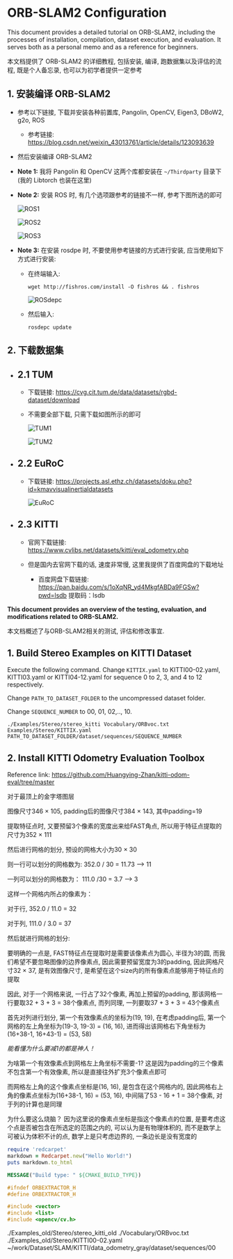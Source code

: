 # ORB-SLAM2 Configuration

This document provides a detailed tutorial on ORB-SLAM2, including the processes of installation, compilation, dataset execution, and evaluation. It serves both as a personal memo and as a reference for beginners.

本文档提供了 ORB-SLAM2 的详细教程, 包括安装, 编译, 跑数据集以及评估的流程, 既是个人备忘录, 也可以为初学者提供一定参考


## 1. 安装编译 ORB-SLAM2

- 参考以下链接, 下载并安装各种前置库, Pangolin, OpenCV, Eigen3, DBoW2, g2o, ROS

  - 参考链接: https://blog.csdn.net/weixin_43013761/article/details/123093639

- 然后安装编译 ORB-SLAM2

- **Note 1:** 我将 Pangolin 和 OpenCV 这两个库都安装在 `~/Thirdparty` 目录下(我的 Libtorch 也装在这里)

- **Note 2:** 安装 ROS 时, 有几个选项跟参考的链接不一样, 参考下图所选的即可

  ![ROS1](/Screenshot/ROS1.png)
  
  ![ROS2](/Screenshot/ROS2.png)
  
  ![ROS3](/Screenshot/ROS3.png)

- **Note 3:** 在安装 rosdpe 时, 不要使用参考链接的方式进行安装, 应当使用如下方式进行安装:

  - 在终端输入:

    ```
    wget http://fishros.com/install -O fishros && . fishros
    ```

    ![ROSdepc](/Screenshot/ROSdepc.png)

  - 然后输入:

    ```
    rosdepc update
    ```


## 2. 下载数据集

- ## 2.1 TUM

  - 下载链接: https://cvg.cit.tum.de/data/datasets/rgbd-dataset/download

  - 不需要全部下载, 只需下载如图所示的即可

    ![TUM1](/Screenshot/TUM1.png)
  
    ![TUM2](/Screenshot/TUM2.png)

- ## 2.2 EuRoC

  - 下载链接: https://projects.asl.ethz.ch/datasets/doku.php?id=kmavvisualinertialdatasets

    ![EuRoC](/Screenshot/EuRoC.png)

- ## 2.3 KITTI

  - 官网下载链接: https://www.cvlibs.net/datasets/kitti/eval_odometry.php
 
  - 但是国内去官网下载的话, 速度非常慢, 这里我提供了百度网盘的下载地址
      
    - 百度网盘下载链接: https://pan.baidu.com/s/1oXqNR_yd4MkgfABDa9FGSw?pwd=lsdb 提取码：lsdb


**This document provides an overview of the testing, evaluation, and modifications related to ORB-SLAM2.**

本文档概述了与ORB-SLAM2相关的测试, 评估和修改事宜.

## 1. Build Stereo Examples on KITTI Dataset

Execute the following command. Change `KITTIX.yaml` to KITTI00-02.yaml, KITTI03.yaml or KITTI04-12.yaml for sequence 0 to 2, 3, and 4 to 12 respectively.

Change `PATH_TO_DATASET_FOLDER` to the uncompressed dataset folder.

Change `SEQUENCE_NUMBER` to 00, 01, 02,.., 10.

```
./Examples/Stereo/stereo_kitti Vocabulary/ORBvoc.txt Examples/Stereo/KITTIX.yaml PATH_TO_DATASET_FOLDER/dataset/sequences/SEQUENCE_NUMBER
```

## 2. Install KITTI Odometry Evaluation Toolbox

Reference link: https://github.com/Huangying-Zhan/kitti-odom-eval/tree/master


对于最顶上的金字塔图层

图像尺寸346 × 105, padding后的图像尺寸384 × 143, 其中padding=19

提取特征点时, 又要预留3个像素的宽度出来给FAST角点, 所以用于特征点提取的尺寸为352 × 111

然后进行网格的划分, 预设的网格大小为30 × 30

则一行可以划分的网格数为: 352.0 / 30 = 11.73 --> 11

一列可以划分的网格数为： 111.0 /30 = 3.7 --> 3

这样一个网格内所占的像素为：

对于行, 352.0 / 11.0 = 32

对于列, 111.0 / 3.0 = 37

然后就进行网格的划分:

要明确的一点是, FAST特征点在提取时是需要该像素点为圆心, 半径为3的圆, 而我们希望不要忽略图像的边界像素点, 因此需要预留宽度为3的padding, 因此网格尺寸32 × 37, 是有效图像尺寸, 是希望在这个size内的所有像素点能够用于特征点的提取

因此, 对于一个网格来说, 一行占了32个像素, 再加上预留的padding, 那该网格一行要取32 + 3 + 3 = 38个像素点, 而列同理, 一列要取37 + 3 + 3 = 43个像素点

首先对列进行划分, 第一个有效像素点的坐标为(19, 19), 在考虑padding后, 第一个网格的左上角坐标为(19-3, 19-3) = (16, 16), 进而得出该网格右下角坐标为(16+38-1, 16+43-1) = (53, 58)

*能看懂为什么要减1的都是神人！*

为啥第一个有效像素点到网格左上角坐标不需要-1? 这是因为padding的三个像素不包含第一个有效像素, 所以是直接往外扩充3个像素点即可

而网格左上角的这个像素点坐标是(16, 16), 是包含在这个网格内的, 因此网格右上角的像素点坐标为(16+38-1, 16) = (53, 16), 中间隔了53 - 16 + 1 = 38个像素, 对于列的计算也是同理

为什么要这么烧脑？ 因为这里说的像素点坐标是指这个像素点的位置, 是要考虑这个点是否被包含在所选定的范围之内的, 可以认为是有物理体积的, 而不是数学上可被认为体积不计的点, 数学上是只考虑边界的, 一条边长是没有宽度的

```ruby
require 'redcarpet'
markdown = Redcarpet.new("Hello World!")
puts markdown.to_html
```

```cmake
MESSAGE("Build type: " ${CMAKE_BUILD_TYPE})
```

```c++
#ifndef ORBEXTRACTOR_H
#define ORBEXTRACTOR_H

#include <vector>
#include <list>
#include <opencv/cv.h>
```

./Examples_old/Stereo/stereo_kitti_old ./Vocabulary/ORBvoc.txt ./Examples_old/Stereo/KITTI00-02.yaml ~/work/Dataset/SLAM/KITTI/data_odometry_gray/dataset/sequences/00








